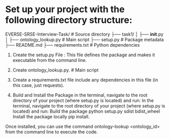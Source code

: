 # Set up your project with the following directory structure:
EVERSE-SRSE-Interview-Task/                          # Source directory
├── task1/
│   ├── __init__.py
│   ├── ontology_lookup.py                           # Main script
├── setup.py                                         # Package metadata
├── README.md
├── requirements.txt                                # Python dependencies

1. Create the setup.py File : This file defines the package and makes it executable from the command line.

2. Create ontology_lookup.py. # Main script

3. Create a requirements.txt file include any dependencies in this file (in this case, just requests).

4. Build and Install the Package in the terminal, navigate to the root directory of your project (where setup.py is located) and run:
In the terminal, navigate to the root directory of your project (where setup.py is located) and run:
Build the package
python setup.py sdist bdist_wheel
Install the package locally
pip install.

Once installed, you can use the command ontology-lookup <ontology_id> from the command line to execute the code.
